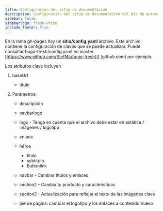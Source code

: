 ```yaml
---
title: Configuración del sitio de documentación
description: Configuración del sitio de documentación del kit de automatización
sidebar: false
sidebarlogo: fresh-white
include_footer: true
---
```


En la rama gh-pages hay un **sitio/config.yaml** archivo. Este archivo contiene la configuración de claves que se puede actualizar. Puede consultar hugo-fresh/config.yaml en master [https://www.github.com/StefMa/hugo-fresh]() (github.com) por ejemplo.

Los atributos clave incluyen

1. baseUrl

    - título

1. Parámetros:

    - descripción
    
    - navbarlogo
    
    - logo - Tenga en cuenta que el archivo debe estar en estática / imágenes / logotipo
    
    - enlace
    
    - héroe
        - título
        - subtítulo
        - Buttonlink
    
    - navbar - Cambiar títulos y enlaces
    
    - section2 - Cambia tu producto y características
    
    - section3 - Actualización para reflejar el texto de las imágenes clave
    
    - pie de página: cambiar el logotipo y los enlaces a contenido nuevo
